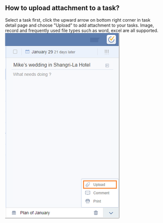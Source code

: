 ## How to upload attachment to a task?
Select a task first, click the upward arrow on bottom right corner in task detail page and choose "Upload" to add attachment to your tasks. Image, record and frequently used file types such as word, excel are all supported.
![](../images/image1.14.2W.png)
